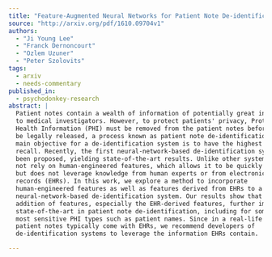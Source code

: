 ```yaml
---
title: "Feature-Augmented Neural Networks for Patient Note De-identification"
source: "http://arxiv.org/pdf/1610.09704v1"
authors:
  - "Ji Young Lee"
  - "Franck Dernoncourt"
  - "Ozlem Uzuner"
  - "Peter Szolovits"
tags:
  - arxiv
  - needs-commentary
published_in:
  - psychodonkey-research
abstract: |
  Patient notes contain a wealth of information of potentially great interest
  to medical investigators. However, to protect patients' privacy, Protected
  Health Information (PHI) must be removed from the patient notes before they can
  be legally released, a process known as patient note de-identification. The
  main objective for a de-identification system is to have the highest possible
  recall. Recently, the first neural-network-based de-identification system has
  been proposed, yielding state-of-the-art results. Unlike other systems, it does
  not rely on human-engineered features, which allows it to be quickly deployed,
  but does not leverage knowledge from human experts or from electronic health
  records (EHRs). In this work, we explore a method to incorporate
  human-engineered features as well as features derived from EHRs to a
  neural-network-based de-identification system. Our results show that the
  addition of features, especially the EHR-derived features, further improves the
  state-of-the-art in patient note de-identification, including for some of the
  most sensitive PHI types such as patient names. Since in a real-life setting
  patient notes typically come with EHRs, we recommend developers of
  de-identification systems to leverage the information EHRs contain.

---
```

